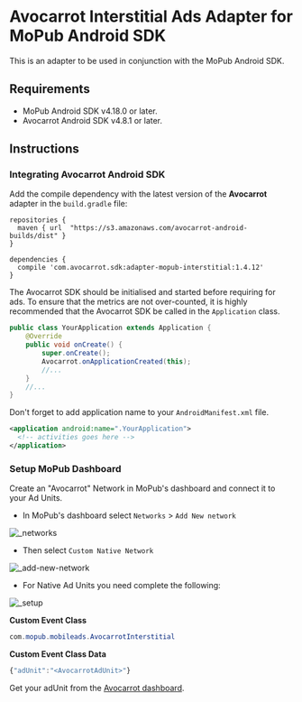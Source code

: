 # Avocarrot Interstitial Ads Adapter for MoPub Android SDK

This is an adapter to be used in conjunction with the MoPub Android SDK.

## Requirements

* MoPub Android SDK v4.18.0 or later.
* Avocarrot Android SDK v4.8.1 or later.

## Instructions

### Integrating Avocarrot Android SDK

Add the compile dependency with the latest version of the **Avocarrot** adapter in the `build.gradle` file:

```
repositories {
  maven { url  "https://s3.amazonaws.com/avocarrot-android-builds/dist" }
}

dependencies {
  compile 'com.avocarrot.sdk:adapter-mopub-interstitial:1.4.12'
}
```

The Avocarrot SDK should be initialised and started before requiring for ads. To ensure that the metrics are not over-counted, it is highly recommended
that the Avocarrot SDK be called in the `Application` class.

```java
public class YourApplication extends Application {
    @Override
    public void onCreate() {
        super.onCreate();
        Avocarrot.onApplicationCreated(this);
        //...
    }
    //...
}
```

Don't forget to add application name to your `AndroidManifest.xml` file.

```xml
<application android:name=".YourApplication">
  <!-- activities goes here -->
</application>
```

### Setup MoPub Dashboard

Create an "Avocarrot" Network in MoPub's dashboard and connect it to your Ad Units.

* In MoPub's dashboard select `Networks` > `Add New network`

![_networks](https://cloud.githubusercontent.com/assets/6909699/24693099/a11c06b4-19e4-11e7-8a26-c5b3ba104b6c.png)

* Then select `Custom Native Network`

![_add-new-network](https://cloud.githubusercontent.com/assets/6909699/24693100/a1398f04-19e4-11e7-92a7-a46f3d729aa7.png)

* For Native Ad Units you need complete the following:
  
![_setup](https://cloud.githubusercontent.com/assets/6909699/24693101/a14a981c-19e4-11e7-9559-06d2e54ff5b6.png)

**Custom Event Class**

```java
com.mopub.mobileads.AvocarrotInterstitial
```

**Custom Event Class Data**

```javascript
{"adUnit":"<AvocarrotAdUnit>"}
```

Get your adUnit from the [Avocarrot dashboard](https://login.avocarrot.com/login).
